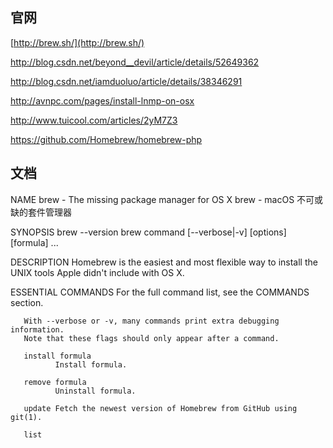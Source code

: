 官网
----

[http://brew.sh/](http://brew.sh/)

http://blog.csdn.net/beyond__devil/article/details/52649362

http://blog.csdn.net/iamduoluo/article/details/38346291

http://avnpc.com/pages/install-lnmp-on-osx

http://www.tuicool.com/articles/2yM7Z3

https://github.com/Homebrew/homebrew-php

文档
----

NAME
       brew - The missing package manager for OS X 
       brew - macOS 不可或缺的套件管理器

SYNOPSIS
       brew --version
       brew command [--verbose|-v] [options] [formula] ...

DESCRIPTION
       Homebrew is the easiest and most flexible way to install the UNIX tools
       Apple didn't include with OS X.

ESSENTIAL COMMANDS
       For the full command list, see the COMMANDS section.

       With --verbose or -v, many commands print extra debugging  information.
       Note that these flags should only appear after a command.

       install formula
              Install formula.

       remove formula
              Uninstall formula.

       update Fetch the newest version of Homebrew from GitHub using git(1).

       list   
